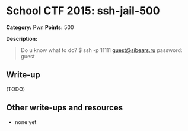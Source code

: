 # School CTF 2015: ssh-jail-500

**Category:** Pwn
**Points:** 500

**Description:**

> Do u know what to do? $ ssh -p 11111 guest@sibears.ru password: guest

## Write-up

(TODO)

## Other write-ups and resources

* none yet

